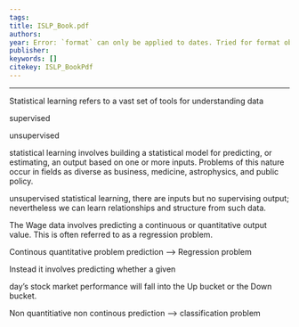 ```yaml
---
tags:
title: ISLP_Book.pdf
authors: 
year: Error: `format` can only be applied to dates. Tried for format object
publisher: 
keywords: []
citekey: ISLP_BookPdf
---
```

---



Statistical learning refers to a vast set of tools for understanding data




supervised




unsupervised




statistical learning involves building a statistical model for predicting, or estimating, an output based on one or more inputs. Problems of this nature occur in fields as diverse as business, medicine, astrophysics, and public policy.




unsupervised statistical learning, there are inputs but no supervising output; nevertheless we can learn relationships and structure from such data.




The Wage data involves predicting a continuous or quantitative output value. This is often referred to as a regression problem.


Continous quantitative problem prediction --> Regression problem



Instead it involves predicting whether a given




day’s stock market performance will fall into the Up bucket or the Down bucket.


Non quantitiative non continous prediction --> classification problem

